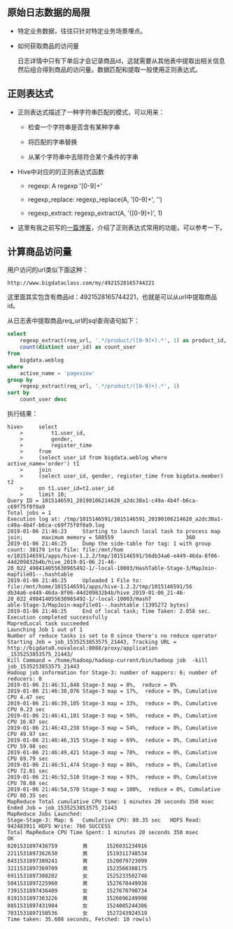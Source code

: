 ## 原始日志数据的局限

- 特定业务数据，往往只针对特定业务场景埋点。

- 如何获取商品的访问量

    日志详情中只有下单后才会记录商品id，这就需要从其他表中提取出相关信息然后组合得到商品的访问量。数据匹配和提取一般使用正则表达式。

## 正则表达式

- 正则表达式描述了一种字符串匹配的模式，可以用来：

    - 检查一个字符串是否含有某种字串

    - 将匹配的字串替换

    - 从某个字符串中去除符合某个条件的字串

- Hive中对应的的正则表达式函数

    - regexp: A regexp '[0-9]+'

    - regexp_replace: regexp_replace(A, '[0-9]+', '')

    - regexp_extract: regexp_extract(A, '([0-9]+)', 1)

- 这里有我之前写的[一篇博客][1]，介绍了正则表达式常用的功能，可以参考一下。

## 计算商品访问量

用户访问的url类似下面这种：

```
http://www.bigdataclass.com/my/4921528165744221
```

这里面其实包含有商品id：4921528165744221，也就是可以从url中提取商品id。

从日志表中提取商品req_url的sql查询语句如下：

```sql
select 
    regexp_extract(req_url, '.*/product/([0-9]+).*', 1) as product_id,
    count(distinct user_id) as count_user
from 
    bigdata.weblog
where
    active_name = 'pageview'
group by
    regexp_extract(req_url, '.*/product/([0-9]+).*', 1)
sort by
    count_user desc
```

执行结果：

```
hive>     select
    >         t1.user_id,
    >         gender,
    >         register_time
    >     from
    >     (select user_id from bigdata.weblog where active_name='order') t1
    >     join
    >     (select user_id, gender, register_time from bigdata.member) t2
    >     on t1.user_id=t2.user_id
    >     limit 10;
Query ID = 1015146591_20190106214620_a2dc30a1-c49a-4b4f-b6ca-c69f75f0f0a9
Total jobs = 1
Execution log at: /tmp/1015146591/1015146591_20190106214620_a2dc30a1-c49a-4b4f-b6ca-c69f75f0f0a9.log
2019-01-06 21:46:23     Starting to launch local task to process map join;      maximum memory = 508559                       360
2019-01-06 21:46:25     Dump the side-table for tag: 1 with group count: 30179 into file: file:/mnt/hom                       e/1015146591/apps/hive-1.2.2/tmp/1015146591/56db34a6-e449-46da-8f06-44d209832b4b/hive_2019-01-06_21-46-                       20_022_498414055630965492-1/-local-10003/HashTable-Stage-3/MapJoin-mapfile01--.hashtable
2019-01-06 21:46:25     Uploaded 1 File to: file:/mnt/home/1015146591/apps/hive-1.2.2/tmp/1015146591/56                       db34a6-e449-46da-8f06-44d209832b4b/hive_2019-01-06_21-46-20_022_498414055630965492-1/-local-10003/HashT                       able-Stage-3/MapJoin-mapfile01--.hashtable (1395272 bytes)
2019-01-06 21:46:25     End of local task; Time Taken: 2.058 sec.
Execution completed successfully
MapredLocal task succeeded
Launching Job 1 out of 1
Number of reduce tasks is set to 0 since there's no reduce operator
Starting Job = job_1535253853575_21443, Tracking URL = http://bigdata0.novalocal:8088/proxy/application                       _1535253853575_21443/
Kill Command = /home/hadoop/hadoop-current/bin/hadoop job  -kill job_1535253853575_21443
Hadoop job information for Stage-3: number of mappers: 6; number of reducers: 0
2019-01-06 21:46:31,848 Stage-3 map = 0%,  reduce = 0%
2019-01-06 21:46:38,076 Stage-3 map = 17%,  reduce = 0%, Cumulative CPU 4.47 sec
2019-01-06 21:46:39,105 Stage-3 map = 33%,  reduce = 0%, Cumulative CPU 9.23 sec
2019-01-06 21:46:41,181 Stage-3 map = 50%,  reduce = 0%, Cumulative CPU 16.87 sec
2019-01-06 21:46:43,238 Stage-3 map = 54%,  reduce = 0%, Cumulative CPU 49.97 sec
2019-01-06 21:46:46,315 Stage-3 map = 69%,  reduce = 0%, Cumulative CPU 59.98 sec
2019-01-06 21:46:49,421 Stage-3 map = 78%,  reduce = 0%, Cumulative CPU 69.79 sec
2019-01-06 21:46:51,474 Stage-3 map = 86%,  reduce = 0%, Cumulative CPU 72.01 sec
2019-01-06 21:46:52,510 Stage-3 map = 93%,  reduce = 0%, Cumulative CPU 78.08 sec
2019-01-06 21:46:54,570 Stage-3 map = 100%,  reduce = 0%, Cumulative CPU 80.35 sec
MapReduce Total cumulative CPU time: 1 minutes 20 seconds 350 msec
Ended Job = job_1535253853575_21443
MapReduce Jobs Launched:
Stage-Stage-3: Map: 6   Cumulative CPU: 80.35 sec   HDFS Read: 942483911 HDFS Write: 760 SUCCESS
Total MapReduce CPU Time Spent: 1 minutes 20 seconds 350 msec
OK
8201531897436759        男      1526031234916
2211531897362630        男      1519311748534
8431531897389241        男      1520079723099
3211531897369709        男      1523560308175
6911531897308202        女      1525233502748
5041531897225960        男      1527678449938
7391531897436409        女      1527670790734
8191531897363226        男      1526696249998
0851531897431904        女      1524085244386
7031531897150536        女      1527243924519
Time taken: 35.608 seconds, Fetched: 10 row(s)
```

[1]: https://jiaoqiyuan.cn/2018/03/25/%E6%AD%A3%E5%88%99%E8%A1%A8%E8%BE%BE%E5%BC%8F%E5%9F%BA%E7%A1%80/